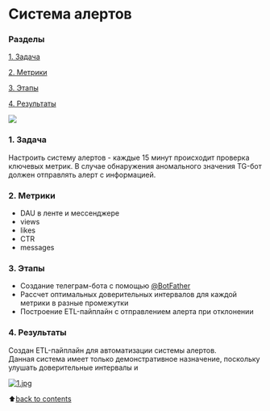 # __Система алертов__

### __Разделы__
[1. Задача]()<br>

[2. Метрики]()<br>

[3. Этапы]()<br>

[4. Результаты]()<br>

![](https://www.virtualmetric.com/blog/wp-content/uploads/2021/03/Blog-post-37_2.jpg)

### __1. Задача__
Настроить систему алертов - каждые 15 минут происходит проверка ключевых метрик. В случае обнаружения аномального значения TG-бот должен отправлять алерт с информацией.

### __2. Метрики__
- DAU в ленте и мессенджере
- views
- likes
- CTR 
- messages

### __3. Этапы__
- Создание телеграм-бота с помощью [@BotFather](https://t.me/BotFather)
- Рассчет оптимальных доверительных интервалов для каждой метрики в разные промежутки
- Построение ETL-пайплайн с отправлением алерта при отклонении 

### __4. Результаты__
Создан ETL-пайплайн для автоматизации системы алертов.  
Данная система имеет только демонстративное назначение, поскольку улушать доверительные интервалы и

[![1.jpg](https://i.postimg.cc/kgcJpcPv/1.jpg)](https://postimg.cc/DSS3W1ZS)

:arrow_up:[back to contents]()